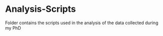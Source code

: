 # Analysis-Scripts
Folder contains the scripts used in the analysis of the data collected during my PhD
